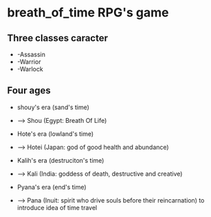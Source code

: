 breath_of_time RPG's game
=========================

Three classes caracter
----------------------
* -Assassin
* -Warrior
* -Warlock

Four ages
---------
* shouy's era (sand's time)
+ --> Shou (Egypt: Breath Of Life)
* Hote's era (lowland's time)
+ --> Hotei (Japan:  god of good health and abundance)
* Kalih's era (destruciton's time)
+ --> Kali (India: goddess of death, destructive and creative)
* Pyana's era (end's time)
+ --> Pana (Inuit: spirit who drive souls before their reincarnation) to introduce idea of time travel

